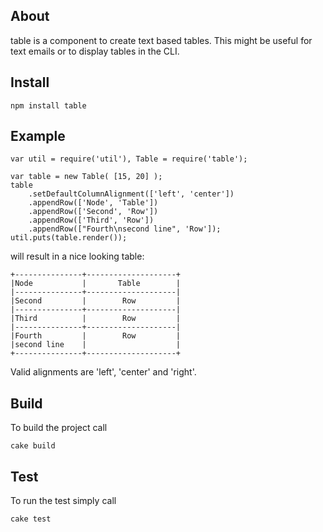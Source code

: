 ## About

table is a component to create text based tables. This might be useful for text emails or to display tables in the CLI.

## Install

    npm install table

## Example

    var util = require('util'), Table = require('table');

    var table = new Table( [15, 20] );
    table
    	.setDefaultColumnAlignment(['left', 'center'])
    	.appendRow(['Node', 'Table'])
    	.appendRow(['Second', 'Row'])
    	.appendRow(['Third', 'Row'])
    	.appendRow(["Fourth\nsecond line", 'Row']);
    util.puts(table.render());
    
will result in a nice looking table:

    +---------------+--------------------+
    |Node           |       Table        |
    |---------------+--------------------|
    |Second         |        Row         |
    |---------------+--------------------|
    |Third          |        Row         |
    |---------------+--------------------|
    |Fourth         |        Row         |
    |second line    |                    |
    +---------------+--------------------+
    
Valid alignments are 'left', 'center' and 'right'.

## Build

To build the project call

    cake build

## Test

To run the test simply call

    cake test